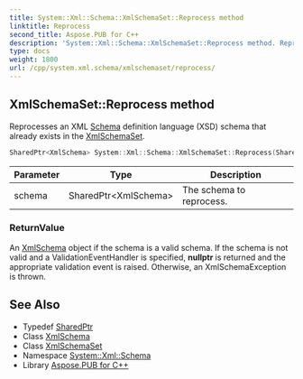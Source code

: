 ```yaml
---
title: System::Xml::Schema::XmlSchemaSet::Reprocess method
linktitle: Reprocess
second_title: Aspose.PUB for C++
description: 'System::Xml::Schema::XmlSchemaSet::Reprocess method. Reprocesses an XML Schema definition language (XSD) schema that already exists in the XmlSchemaSet in C++.'
type: docs
weight: 1800
url: /cpp/system.xml.schema/xmlschemaset/reprocess/
---
```

## XmlSchemaSet::Reprocess method


Reprocesses an XML [Schema](../../) definition language (XSD) schema that already exists in the [XmlSchemaSet](../).

```cpp
SharedPtr<XmlSchema> System::Xml::Schema::XmlSchemaSet::Reprocess(SharedPtr<XmlSchema> schema)
```


| Parameter | Type | Description |
| --- | --- | --- |
| schema | SharedPtr\<XmlSchema\> | The schema to reprocess. |

### ReturnValue

An [XmlSchema](../../xmlschema/) object if the schema is a valid schema. If the schema is not valid and a ValidationEventHandler is specified, **nullptr** is returned and the appropriate validation event is raised. Otherwise, an XmlSchemaException is thrown.

## See Also

* Typedef [SharedPtr](../../../system/sharedptr/)
* Class [XmlSchema](../../xmlschema/)
* Class [XmlSchemaSet](../)
* Namespace [System::Xml::Schema](../../)
* Library [Aspose.PUB for C++](../../../)
